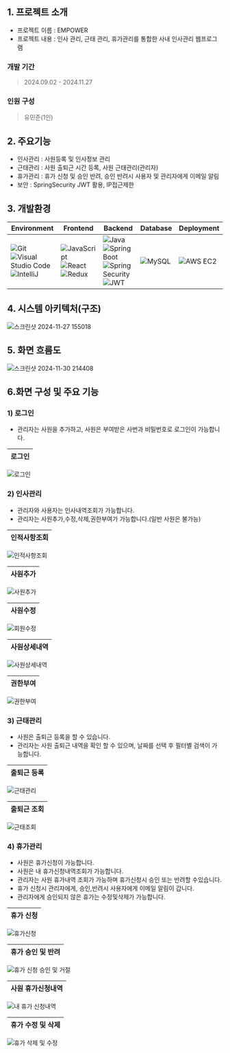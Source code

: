 ## 1. 프로젝트 소개
- 프로젝트 이름 : EMPOWER
- 프로젝트 내용 : 인사 관리, 근태 관리, 휴가관리를 통합한 사내 인사관리 웹프로그램

### 개발 기간
> 2024.09.02 - 2024.11.27 <br>

### 인원 구성
> 유민준(1인)

## 2. 주요기능
- 인사관리 : 사원등록 및 인사정보 관리
- 근태관리 : 사원 출퇴근 시간 등록, 사원 근태관리(관리자)
- 휴가관리 : 휴가 신청 및 승인 반려, 승인 반려시 사용자 및 관리자에게 이메일 알림
- 보안 : SpringSecurity JWT 활용, IP접근제한

## 3. 개발환경
| Environment | Frontend                                                                                                  | Backend                                                                                             | Database                                                                                   | Deployment                                                                                     |
|-------------|-----------------------------------------------------------------------------------------------------------|-----------------------------------------------------------------------------------------------------|-------------------------------------------------------------------------------------------|-----------------------------------------------------------------------------------------------|
| ![Git](https://img.shields.io/badge/git-%23F05033.svg?style=for-the-badge&logo=git&logoColor=white) ![Visual Studio Code](https://img.shields.io/badge/Visual%20Studio%20Code-0078d7.svg?style=for-the-badge&logo=visual-studio-code&logoColor=white) ![IntelliJ](https://img.shields.io/badge/IntelliJ%20IDEA-black.svg?style=for-the-badge&logo=intellijidea&logoColor=white) | ![JavaScript](https://img.shields.io/badge/javascript-%23F7DF1E.svg?style=for-the-badge&logo=javascript&logoColor=black) ![React](https://img.shields.io/badge/react-%2361DAFB.svg?style=for-the-badge&logo=react&logoColor=black) ![Redux](https://img.shields.io/badge/redux-%23593d88.svg?style=for-the-badge&logo=redux&logoColor=white) | ![Java](https://img.shields.io/badge/java-%23ED8B00.svg?style=for-the-badge&logo=java&logoColor=white) ![Spring Boot](https://img.shields.io/badge/spring%20boot-%236DB33F.svg?style=for-the-badge&logo=spring&logoColor=white) ![Spring Security](https://img.shields.io/badge/spring%20security-%236DB33F.svg?style=for-the-badge&logo=spring&logoColor=white) ![JWT](https://img.shields.io/badge/JWT-black?style=for-the-badge&logo=JSON%20web%20tokens) | ![MySQL](https://img.shields.io/badge/mysql-%234479A1.svg?style=for-the-badge&logo=mysql&logoColor=white) | ![AWS EC2](https://img.shields.io/badge/AWS%20EC2-%23232F3E.svg?style=for-the-badge&logo=amazon-aws&logoColor=white) |





## 4. 시스템 아키텍처(구조)
![스크린샷 2024-11-27 155018](https://github.com/user-attachments/assets/29657246-2296-4ef5-93ee-1c19c46772d3)

## 5. 화면 흐름도
![스크린샷 2024-11-30 214408](https://github.com/user-attachments/assets/23921c45-dc2c-4c7f-9614-5d2c0aabfa0f)

## 6.화면 구성 및 주요 기능

### 1) 로그인
- 관리자는 사원을 추가하고, 사원은 부여받은 사번과 비밀번호로 로그인이 가능합니다. <br>

|로그인|
|:---:|
![로그인](https://github.com/user-attachments/assets/e8c5607f-93e7-46e5-a159-d6e628efedd7)

### 2) 인사관리
- 관리자와 사용자는 인사내역조회가 가능합니다. <br>
- 관리자는 사원추가,수정,삭제,권한부여가 가능합니다.(일반 사원은 불가능) <br>

|인적사항조회|
|:---:|
![인적사항조회](https://github.com/user-attachments/assets/0c4e4409-4401-4bf9-ab86-0d6bccf57ec0)


|사원추가|
|:---:|
![사원추가](https://github.com/user-attachments/assets/f97a1bd1-58d2-4363-915d-230442ae76aa)

|사원수정|
|:---:|
![회원수정](https://github.com/user-attachments/assets/780d7aec-487b-4299-8bc1-e05c89a97f9c)

|사원상세내역|
|:---:|
![사원상세내역](https://github.com/user-attachments/assets/8019b32d-703d-4718-a06f-da4e51c4571f)

|권한부여|
|:---:|
![권한부여](https://github.com/user-attachments/assets/7901e837-b987-4530-b1a1-20635e38df51)

### 3) 근태관리
- 사원은 출퇴근 등록을 할 수 있습니다. <br>
- 관리자는 사원 출퇴근 내역을 확인 할 수 있으며, 날짜를 선택 후 필터별 검색이 가능합니다.<br>

|출퇴근 등록|
|:---:|
![근태관리](https://github.com/user-attachments/assets/194185a5-2c67-4e55-9b7a-ae77168b3ba5)


|출퇴근 조회|
|:---:|
![근태조회](https://github.com/user-attachments/assets/1208a33f-4aab-4831-aa54-18dc89a5ecf0)


### 4) 휴가관리
- 사원은 휴가신청이 가능합니다. <br>
- 사원은 내 휴가신청내역조회가 가능합니다. <br>
- 관리자는 사원 휴가내역 조회가 가능하며 휴가신청시 승인 또는 반려할 수있습니다.<br>
- 휴가 신청시 관리자에게, 승인,반려시 사용자에게 이메일 알림이 갑니다.<br>
- 관리자에게 승인되지 않은 휴가는 수정및삭제가 가능합니다.<br>

|휴가 신청|
|:---:|
![휴가신청](https://github.com/user-attachments/assets/a25e88fe-8e9f-400a-a1dd-18b4bbb4d9ad)

|휴가 승인 및 반려|
|:---:|
![휴가 신청 승인 및 거절](https://github.com/user-attachments/assets/97009cef-a202-4929-8b26-9cac614cf6df)

|사원 휴가신청내역|
|:---:|
![내 휴가 신청내역](https://github.com/user-attachments/assets/1208f519-386c-44f7-9b38-84a2aa92cb19)

|휴가 수정 및 삭제|
|:---:|
![휴가 삭제 및 수정](https://github.com/user-attachments/assets/596ecc9a-abb0-4ae6-9a48-efcfc941c86b)




